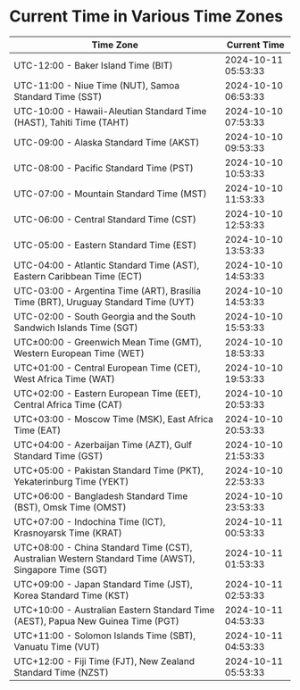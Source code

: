 # Current Time in Various Time Zones

| Time Zone | Current Time |
|-----------|--------------|
| UTC-12:00 - Baker Island Time (BIT) | 2024-10-11 05:53:33 |
| UTC-11:00 - Niue Time (NUT), Samoa Standard Time (SST) | 2024-10-10 06:53:33 |
| UTC-10:00 - Hawaii-Aleutian Standard Time (HAST), Tahiti Time (TAHT) | 2024-10-10 07:53:33 |
| UTC-09:00 - Alaska Standard Time (AKST) | 2024-10-10 09:53:33 |
| UTC-08:00 - Pacific Standard Time (PST) | 2024-10-10 10:53:33 |
| UTC-07:00 - Mountain Standard Time (MST) | 2024-10-10 11:53:33 |
| UTC-06:00 - Central Standard Time (CST) | 2024-10-10 12:53:33 |
| UTC-05:00 - Eastern Standard Time (EST) | 2024-10-10 13:53:33 |
| UTC-04:00 - Atlantic Standard Time (AST), Eastern Caribbean Time (ECT) | 2024-10-10 14:53:33 |
| UTC-03:00 - Argentina Time (ART), Brasília Time (BRT), Uruguay Standard Time (UYT) | 2024-10-10 14:53:33 |
| UTC-02:00 - South Georgia and the South Sandwich Islands Time (SGT) | 2024-10-10 15:53:33 |
| UTC±00:00 - Greenwich Mean Time (GMT), Western European Time (WET) | 2024-10-10 18:53:33 |
| UTC+01:00 - Central European Time (CET), West Africa Time (WAT) | 2024-10-10 19:53:33 |
| UTC+02:00 - Eastern European Time (EET), Central Africa Time (CAT) | 2024-10-10 20:53:33 |
| UTC+03:00 - Moscow Time (MSK), East Africa Time (EAT) | 2024-10-10 20:53:33 |
| UTC+04:00 - Azerbaijan Time (AZT), Gulf Standard Time (GST) | 2024-10-10 21:53:33 |
| UTC+05:00 - Pakistan Standard Time (PKT), Yekaterinburg Time (YEKT) | 2024-10-10 22:53:33 |
| UTC+06:00 - Bangladesh Standard Time (BST), Omsk Time (OMST) | 2024-10-10 23:53:33 |
| UTC+07:00 - Indochina Time (ICT), Krasnoyarsk Time (KRAT) | 2024-10-11 00:53:33 |
| UTC+08:00 - China Standard Time (CST), Australian Western Standard Time (AWST), Singapore Time (SGT) | 2024-10-11 01:53:33 |
| UTC+09:00 - Japan Standard Time (JST), Korea Standard Time (KST) | 2024-10-11 02:53:33 |
| UTC+10:00 - Australian Eastern Standard Time (AEST), Papua New Guinea Time (PGT) | 2024-10-11 04:53:33 |
| UTC+11:00 - Solomon Islands Time (SBT), Vanuatu Time (VUT) | 2024-10-11 04:53:33 |
| UTC+12:00 - Fiji Time (FJT), New Zealand Standard Time (NZST) | 2024-10-11 05:53:33 |
